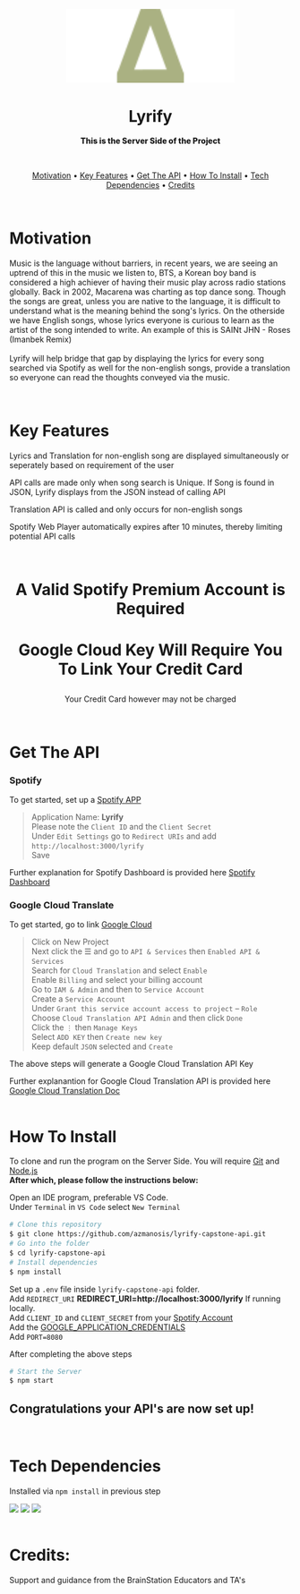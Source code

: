 <!-- logo -->

<p align="center">
    <img width='300' src='./assets/icons/logo.svg'>
    <h1 align="center"><strong>Lyrify</strong></h1>
</p>

<p align='center' style="font-weight:800"> This is the Server Side of the Project</p></br>

<p align='center'>
    <a href="#motivation">Motivation</a> • 
    <a href="#key-features">Key Features</a> • 
    <a href="#get-the-api">Get The API</a> • 
    <a href="#how-to-install">How To Install</a> • 
    <a href="#tech-dependencies">Tech Dependencies</a> • 
    <a href="#credits">Credits</a>
</p></br>

# Motivation

<p>Music is the language without barriers, in recent years, we are seeing an uptrend of this in the music we listen to, BTS, a Korean boy band is considered a high achiever of having their music play across radio stations globally. Back in 2002, Macarena was charting as top dance song. Though the songs are great, unless you are native to the language, it is difficult to understand what is the meaning behind the song's lyrics. On the otherside we have English songs, whose lyrics everyone is curious to learn as the artist of the song intended to write. An example of this is SAINt JHN - Roses (Imanbek Remix)</br></br>Lyrify will help bridge that gap by displaying the lyrics for every song searched via Spotify as well for the non-english songs, provide a translation so everyone can read the thoughts conveyed via the music.</p></br>

# Key Features

<p> Lyrics and Translation for non-english song are displayed simultaneously or seperately based on requirement of the user</p>
<p>API calls are made only when song search is Unique. If Song is found in JSON, Lyrify displays from the JSON instead of calling API</p>
<p>Translation API is called and only occurs for non-english songs</p>
<p> Spotify Web Player automatically expires after 10 minutes, thereby limiting potential API calls</p></br>

# <p align="center"><strong> A Valid Spotify Premium Account is Required</strong></p>

# <p align="center"><strong>Google Cloud Key Will Require You To Link Your Credit Card</strong></p>

<p align="center">Your Credit Card however may not be charged</p></br>

# Get The API

### Spotify

To get started, set up a [Spotify APP](https://developer.spotify.com/dashboard/applications)

> Application Name: <strong>Lyrify</strong></br>
> Please note the `Client ID` and the `Client Secret`</br>
> Under `Edit Settings` go to `Redirect URIs` and add `http://localhost:3000/lyrify`</br>
> Save

Further explanation for Spotify Dashboard is provided here [Spotify Dashboard](https://developer.spotify.com/documentation/general/guides/authorization/app-settings/)

### Google Cloud Translate

To get started, go to link [Google Cloud](https://console.cloud.google.com/home/dashboard)

> Click on New Project</br>
> Next click the ☰ and go to `API & Services` then `Enabled API & Services`</br>
> Search for `Cloud Translation` and select `Enable`</br>
> Enable `Billing` and select your billing account</br>
> Go to `IAM & Admin` and then to `Service Account`</br>
> Create a `Service Account`</br>
> Under `Grant this service account access to project` – `Role`</br>
> Choose `Cloud Translation API Admin` and then click `Done`</br>
> Click the `⋮` then `Manage Keys`</br>
> Select `ADD KEY` then `Create new key`</br>
> Keep default `JSON` selected and `Create`

The above steps will generate a Google Cloud Translation API Key

Further explanantion for Google Cloud Translation API is provided here [Google Cloud Translation Doc](https://cloud.google.com/translate/docs)
</br>
</br>

# How To Install

To clone and run the program on the Server Side. You will require [Git](https://git-scm.com/) and [Node.js](https://nodejs.org/en/download/)</br><strong>After which, please follow the instructions below:</strong>

Open an IDE program, preferable VS Code.</br>Under `Terminal` in `VS Code` select `New Terminal`

```bash
# Clone this repository
$ git clone https://github.com/azmanosis/lyrify-capstone-api.git
# Go into the folder
$ cd lyrify-capstone-api
# Install dependencies
$ npm install
```

Set up a `.env` file inside `lyrify-capstone-api` folder.</br>
Add `REDIRECT_URI` <strong>REDIRECT_URI=http://localhost:3000/lyrify</strong> If running locally.</br>
Add `CLIENT_ID` and `CLIENT_SECRET` from your <a href="#spotify">Spotify Account</a></br>
Add the <a href="#google-cloud-translate">GOOGLE_APPLICATION_CREDENTIALS</a></br>
Add `PORT=8080`</br>

After completing the above steps

```bash
# Start the Server
$ npm start
```

## Congratulations your API's are now set up!</br>

</br>

# Tech Dependencies

Installed via `npm install` in previous step</br>

<a href="https://www.npmjs.com/package/dotenv" target="_blank" rel="noreferrer"><img src="https://raw.githubusercontent.com/motdotla/dotenv/master/dotenv.svg" height="30"/></a>
<a href="https://www.npmjs.com/package/express" target="_blank" rel="noreferrer"><img src="https://camo.githubusercontent.com/0566752248b4b31b2c4bdc583404e41066bd0b6726f310b73e1140deefcc31ac/68747470733a2f2f692e636c6f756475702e636f6d2f7a6659366c4c376546612d3330303078333030302e706e67" height="30"/></a>
<a href="https://nodejs.org/en/" target="_blank" rel="noreferrer"><img src="https://cdn.freebiesupply.com/logos/large/2x/nodejs-1-logo-png-transparent.png" height="30"/></a></br>
</br>

# Credits:

<p>Support and guidance from the BrainStation Educators and TA's</p>